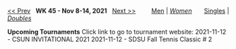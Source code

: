[<< Prev](women_doubles_2144.md) &nbsp; **WK 45 - Nov 8-14, 2021** &nbsp; [Next >>](women_doubles_2202.md) &nbsp;&nbsp;&nbsp;&nbsp;&nbsp;&nbsp;&nbsp; [Men](./men_doubles_2145.md) &#124; [*Women*](./women_doubles_2145.md) &nbsp;&nbsp;&nbsp;&nbsp;&nbsp; [Singles](./women_singles_2145.md) &#124; [*Doubles*](./women_doubles_2145.md)

**Upcoming Tournaments**
Click link to go to tournament website:
  2021-11-12 - CSUN INVITATIONAL 2021
  2021-11-12 - SDSU Fall Tennis Classic # 2